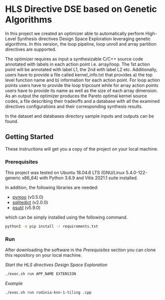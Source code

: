 # HLS Directive DSE based on Genetic Algorithms

In this project we created an optimizer able to automatically perform High-Level Synthesis directives Design Space Exploration leveraging genetic algorithms. In this version, the loop pipeline, loop unroll and array partition directives are supported.

The optimizer requires as input a synthesizable C/C++ source code annotated with labels in each action point i.e. array/loop. The 1st action point will be annotated with label L1, the 2nd with label L2 etc. Additionally, users have to provide a file called kernel_info.txt that provides a) the top level function name and b) information for each action point. For loop action points users have to provide the loop tripcount while for array action points users have to provide its name as well as the size of each array dimension. As an output the optimizer produces the Pareto optimal kernel source codes, a file describing their tradeoffs and a database with all the examined directives configurations and their corresponding synthesis results.

In the dataset and databases directory sample inputs and outputs can be found.

## Getting Started

These instructions will get you a copy of the project on your local machine.

### Prerequisites

This project was tested on Ubuntu 18.04.6 LTS (GNU/Linux 5.4.0-122-generic x86_64) with Python 3.6.9 and Vitis 2021.1 suite installed. 

In addition, the following libraries are needed:
* [pymoo](https://pypi.org/project/pymoo/) (v0.5.0)
* [sqlitedict](https://pypi.org/project/sqldict/) (v2.0.0)
* [psutil](https://pypi.org/project/psutil/) (v5.9.0)

which can be simply installed using the following command.

```bash
python3 -m pip install -r requirements.txt
```

### Run

After downloading the software in the *Prerequisites* section you can clone this repository on your local machine.

*Start the HLS directives Design Space Exploration*

```bash
./exec.sh run APP_NAME EXTENSION
```

*Example*

```bash
./exec.sh run rodinia-knn-1-tiling .cpp
```